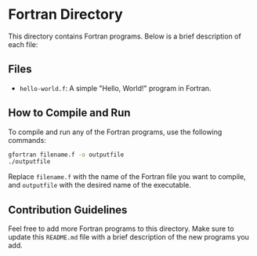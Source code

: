 # Fortran Directory

This directory contains Fortran programs. Below is a brief description of each file:

## Files

- `hello-world.f`: A simple "Hello, World!" program in Fortran.

## How to Compile and Run

To compile and run any of the Fortran programs, use the following commands:

```sh
gfortran filename.f -o outputfile
./outputfile
```

Replace `filename.f` with the name of the Fortran file you want to compile, and `outputfile` with the desired name of the executable.

## Contribution Guidelines

Feel free to add more Fortran programs to this directory. Make sure to update this `README.md` file with a brief description of the new programs you add.
